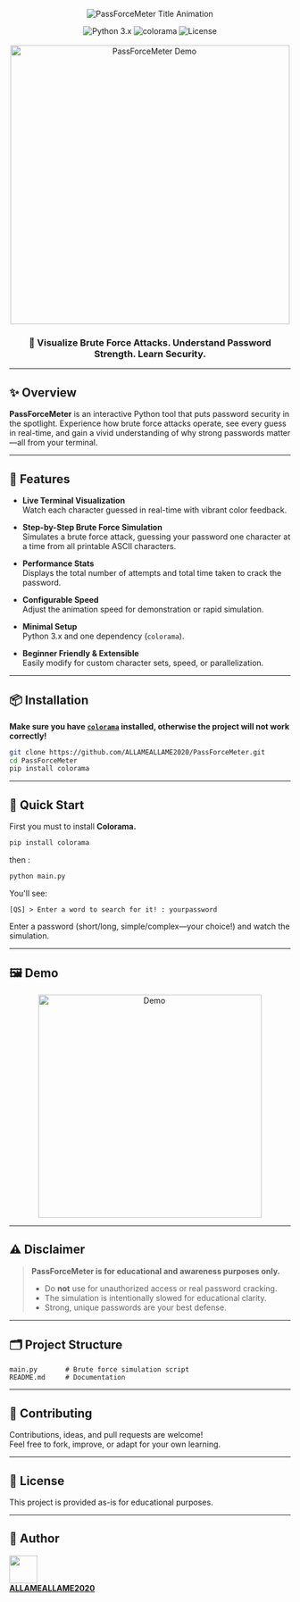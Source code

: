<p align="center">
  <img src="https://readme-typing-svg.demolab.com?font=Fira+Code&size=40&duration=3000&pause=500&color=0AEFFF&vCenter=true&width=1000&lines=PassForceMeter+-+Password+Brute+Force+Visualizer" alt="PassForceMeter Title Animation" />
</p>

<div align="center">
  <img src="https://img.shields.io/badge/python-3.x-blue.svg" alt="Python 3.x">
  <img src="https://img.shields.io/pypi/v/colorama.svg" alt="colorama">
  <img src="https://img.shields.io/badge/license-Educational-lightgrey.svg" alt="License">
  <br><br>
  <!-- Replace with your actual demo GIF or screenshot if available -->
  <img src="https://user-images.githubusercontent.com/ALLAMEALLAME2020/placeholder-demo.gif" alt="PassForceMeter Demo" width="500"/>
  <br>
  <h3>🔐 Visualize Brute Force Attacks. Understand Password Strength. Learn Security.</h3>
</div>

---

## ✨ Overview

**PassForceMeter** is an interactive Python tool that puts password security in the spotlight. Experience how brute force attacks operate, see every guess in real-time, and gain a vivid understanding of why strong passwords matter—all from your terminal.

---

## 🎯 Features

- **Live Terminal Visualization**  
  Watch each character guessed in real-time with vibrant color feedback.

- **Step-by-Step Brute Force Simulation**  
  Simulates a brute force attack, guessing your password one character at a time from all printable ASCII characters.

- **Performance Stats**  
  Displays the total number of attempts and total time taken to crack the password.

- **Configurable Speed**  
  Adjust the animation speed for demonstration or rapid simulation.

- **Minimal Setup**  
  Python 3.x and one dependency (`colorama`).

- **Beginner Friendly & Extensible**  
  Easily modify for custom character sets, speed, or parallelization.

---

## 📦 Installation

**Make sure you have [`colorama`](https://pypi.org/project/colorama/) installed, otherwise the project will not work correctly!**

```bash
git clone https://github.com/ALLAMEALLAME2020/PassForceMeter.git
cd PassForceMeter
pip install colorama
```

---

## 🚀 Quick Start

First you must to install **Colorama.**
```bash
pip install colorama
```
then :

```bash
python main.py
```

You'll see:

```
[QS] > Enter a word to search for it! : yourpassword
```

Enter a password (short/long, simple/complex—your choice!) and watch the simulation.

---

## 🖼️ Demo

<!-- Replace the below with an actual demo GIF or screenshot if available -->
<p align="center">
  <img src="https://user-images.githubusercontent.com/ALLAMEALLAME2020/placeholder-demo.gif" alt="Demo" width="400"/>
</p>

---

## ⚠️ Disclaimer

> **PassForceMeter is for educational and awareness purposes only.**
>
> - Do **not** use for unauthorized access or real password cracking.
> - The simulation is intentionally slowed for educational clarity.
> - Strong, unique passwords are your best defense.

---

## 🗂️ Project Structure

```
main.py       # Brute force simulation script
README.md     # Documentation
```

---

## 🤝 Contributing

Contributions, ideas, and pull requests are welcome!  
Feel free to fork, improve, or adapt for your own learning.

---

## 📝 License

This project is provided as-is for educational purposes.

---

## 👤 Author

<p align="left">
  <a href="https://github.com/ALLAMEALLAME2020">
    <img src="https://avatars.githubusercontent.com/ALLAMEALLAME2020" width="50" />
    <br>
    <b>ALLAMEALLAME2020</b>
  </a>
</p>
